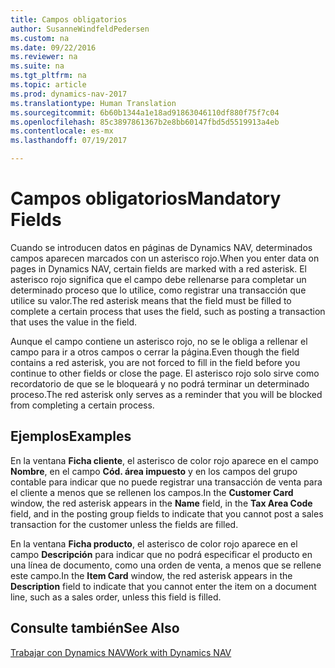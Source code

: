 ```yaml
---
title: Campos obligatorios
author: SusanneWindfeldPedersen
ms.custom: na
ms.date: 09/22/2016
ms.reviewer: na
ms.suite: na
ms.tgt_pltfrm: na
ms.topic: article
ms.prod: dynamics-nav-2017
ms.translationtype: Human Translation
ms.sourcegitcommit: 6b60b1344a1e18ad91863046110df880f75f7c04
ms.openlocfilehash: 85c3897861367b2e8bb60147fbd5d5519913a4eb
ms.contentlocale: es-mx
ms.lasthandoff: 07/19/2017

---
```

    
# <a name="mandatory-fields"></a><span data-ttu-id="c1075-102">Campos obligatorios</span><span class="sxs-lookup"><span data-stu-id="c1075-102">Mandatory Fields</span></span>
<span data-ttu-id="c1075-103">Cuando se introducen datos en páginas de Dynamics NAV, determinados campos aparecen marcados con un asterisco rojo.</span><span class="sxs-lookup"><span data-stu-id="c1075-103">When you enter data on pages in Dynamics NAV, certain fields are marked with a red asterisk.</span></span> <span data-ttu-id="c1075-104">El asterisco rojo significa que el campo debe rellenarse para completar un determinado proceso que lo utilice, como registrar una transacción que utilice su valor.</span><span class="sxs-lookup"><span data-stu-id="c1075-104">The red asterisk means that the field must be filled to complete a certain process that uses the field, such as posting a transaction that uses the value in the field.</span></span> 

<span data-ttu-id="c1075-105">Aunque el campo contiene un asterisco rojo, no se le obliga a rellenar el campo para ir a otros campos o cerrar la página.</span><span class="sxs-lookup"><span data-stu-id="c1075-105">Even though the field contains a red asterisk, you are not forced to fill in the field before you continue to other fields or close the page.</span></span> <span data-ttu-id="c1075-106">El asterisco rojo solo sirve como recordatorio de que se le bloqueará y no podrá terminar un determinado proceso.</span><span class="sxs-lookup"><span data-stu-id="c1075-106">The red asterisk only serves as a reminder that you will be blocked from completing a certain process.</span></span> 

## <a name="examples"></a><span data-ttu-id="c1075-107">Ejemplos</span><span class="sxs-lookup"><span data-stu-id="c1075-107">Examples</span></span> 
<span data-ttu-id="c1075-108">En la ventana **Ficha cliente**, el asterisco de color rojo aparece en el campo **Nombre**, en el campo **Cód. área impuesto** y en los campos del grupo contable para indicar que no puede registrar una transacción de venta para el cliente a menos que se rellenen los campos.</span><span class="sxs-lookup"><span data-stu-id="c1075-108">In the **Customer Card** window, the red asterisk appears in the **Name** field, in the **Tax Area Code** field, and in the posting group fields to indicate that you cannot post a sales transaction for the customer unless the fields are filled.</span></span>

<span data-ttu-id="c1075-109">En la ventana **Ficha producto**, el asterisco de color rojo aparece en el campo **Descripción** para indicar que no podrá especificar el producto en una línea de documento, como una orden de venta, a menos que se rellene este campo.</span><span class="sxs-lookup"><span data-stu-id="c1075-109">In the **Item Card** window, the red asterisk appears in the **Description** field to indicate that you cannot enter the item on a document line, such as a sales order, unless this field is filled.</span></span>

## <a name="see-also"></a><span data-ttu-id="c1075-110">Consulte también</span><span class="sxs-lookup"><span data-stu-id="c1075-110">See Also</span></span>
[<span data-ttu-id="c1075-111">Trabajar con Dynamics NAV</span><span class="sxs-lookup"><span data-stu-id="c1075-111">Work with Dynamics NAV</span></span>](ui-work-product.md) 


